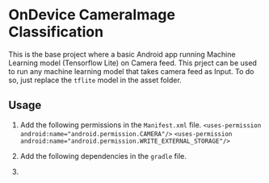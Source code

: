 # OnDevice CameraImage Classification
This is the base project where a basic Android app running Machine Learning model (Tensorflow Lite) on Camera feed. 
This prject can be used to run any machine learning model that takes camera feed as Input.
To do so, just replace the ```tflite``` model in the asset folder.

## Usage
1. Add the following permissions in the ```Manifest.xml``` file.
    ```<uses-permission android:name="android.permission.CAMERA"/>```
       ```<uses-permission android:name="android.permission.WRITE_EXTERNAL_STORAGE"/>```
       
2. Add the following dependencies in the ```gradle``` file. 
3. 
